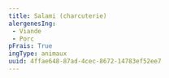 ```yaml
---
title: Salami (charcuterie)
alergenesIng:
 - Viande
 - Porc
pFrais: True
ingType: animaux
uuid: 4ffae648-87ad-4cec-8672-14783ef52ee7
---
```

